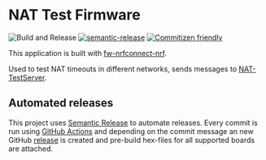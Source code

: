 # NAT Test Firmware

![Build and Release](https://github.com/bifravst/firmware/workflows/Build%20and%20Release/badge.svg?branch=saga)
[![semantic-release](https://img.shields.io/badge/%20%20%F0%9F%93%A6%F0%9F%9A%80-semantic--release-e10079.svg)](https://github.com/semantic-release/semantic-release)
[![Commitizen friendly](https://img.shields.io/badge/commitizen-friendly-brightgreen.svg)](http://commitizen.github.io/cz-cli/)

This application is built with [fw-nrfconnect-nrf](https://github.com/NordicPlayground/fw-nrfconnect-nrf).

Used to test NAT timeouts in different networks, sends messages to [NAT-TestServer](https://github.com/NordicSemiconductor/NAT-TestServer).

## Automated releases

This project uses [Semantic Release](https://github.com/semantic-release/semantic-release) to automate releases. Every commit is run using [GitHub Actions](https://github.com/features/actions) and depending on the commit message an new GitHub [release](https://github.com/bifravst/firmware/releases) is created and pre-build hex-files for all supported boards are attached.
